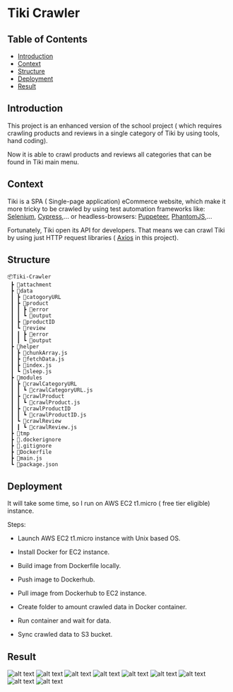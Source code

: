 # Tiki Crawler

## Table of Contents

- [Introduction](#introduction)
- [Context](#context)
- [Structure](#structure)
- [Deployment](#deployment)
- [Result](#result)

## Introduction

This project is an enhanced version of the school project ( which requires crawling products and reviews in a single category of Tiki by using tools, hand coding).

Now it is able to crawl products and reviews all categories that can be found in Tiki main menu.

## Context

Tiki is a SPA ( Single-page application) eCommerce website, which make it more tricky to be crawled by using test automation frameworks like: [Selenium](https://www.selenium.dev/), [Cypress](https://www.cypress.io/),... or headless-browsers: [Puppeteer](https://pptr.dev/), [PhantomJS](https://phantomjs.org/),...

Fortunately, Tiki open its API for developers. That means we can crawl Tiki by using just HTTP request libraries ( [Axios](https://www.npmjs.com/package/axios) in this project).

## Structure

```
📦Tiki-Crawler
 ┣ 📂attachment
 ┣ 📂data
 ┃ ┣ 📂catogoryURL
 ┃ ┣ 📂product
 ┃ ┃ ┣ 📂error
 ┃ ┃ ┗ 📂output
 ┃ ┣ 📂productID
 ┃ ┗ 📂review
 ┃ ┃ ┣ 📂error
 ┃ ┃ ┗ 📂output
 ┣ 📂helper
 ┃ ┣ 📜chunkArray.js
 ┃ ┣ 📜fetchData.js
 ┃ ┣ 📜index.js
 ┃ ┗ 📜sleep.js
 ┣ 📂modules
 ┃ ┣ 📂crawlCategoryURL
 ┃ ┃ ┗ 📜crawlCategoryURL.js
 ┃ ┣ 📂crawlProduct
 ┃ ┃ ┗ 📜crawlProduct.js
 ┃ ┣ 📂crawlProductID
 ┃ ┃ ┗ 📜crawlProductID.js
 ┃ ┗ 📂crawlReview
 ┃ ┃ ┗ 📜crawlReview.js
 ┣ 📂tmp
 ┣ 📜.dockerignore
 ┣ 📜.gitignore
 ┣ 📜Dockerfile
 ┣ 📜main.js
 ┗ 📜package.json
```

## Deployment

It will take some time, so I run on AWS EC2 t1.micro ( free tier eligible) instance.

Steps:

- Launch AWS EC2 t1.micro instance with Unix based OS.

- Install Docker for EC2 instance.

- Build image from Dockerfile locally.

- Push image to Dockerhub.

- Pull image from Dockerhub to EC2 instance.

- Create folder to amount crawled data in Docker container.

- Run container and wait for data.

- Sync crawled data to S3 bucket.

## Result

![alt text](./attachment/result01.png)
![alt text](./attachment/result02.png)
![alt text](./attachment/result03.png)
![alt text](./attachment/result04.png)
![alt text](./attachment/result05.png)
![alt text](./attachment/result06.png)
![alt text](./attachment/result07.png)
![alt text](./attachment/result08.png)
![alt text](./attachment/result09.png)
